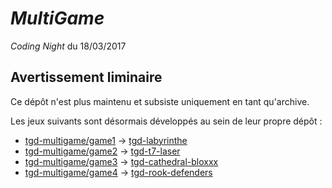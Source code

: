 # *MultiGame*

*Coding Night* du 18/03/2017

## Avertissement liminaire

Ce dépôt n'est plus maintenu et subsiste uniquement en tant qu'archive.

Les jeux suivants sont désormais développés au sein de leur propre dépôt :

* [tgd-multigame/game1](https://github.com/TeleGD/tgd-multigame/tree/master/src/game1) -> [tgd-labyrinthe](https://github.com/TeleGD/tgd-labyrinthe/tree/master/src/games/labyrinthe)
* [tgd-multigame/game2](https://github.com/TeleGD/tgd-multigame/tree/master/src/game2) -> [tgd-t7-laser](https://github.com/TeleGD/tgd-t7-laser/tree/master/src/games/t7Laser)
* [tgd-multigame/game3](https://github.com/TeleGD/tgd-multigame/tree/master/src/game3) -> [tgd-cathedral-bloxxx](https://github.com/TeleGD/tgd-cathedral-bloxxx/tree/master/src/games/cathedralBloxxx)
* [tgd-multigame/game4](https://github.com/TeleGD/tgd-multigame/tree/master/src/game4) -> [tgd-rook-defenders](https://github.com/TeleGD/tgd-rook-defenders/tree/master/src/games/rookDefenders)
